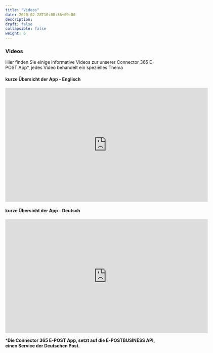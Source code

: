 ```yaml
---
title: "Videos"
date: 2020-02-28T10:08:56+09:00
description: 
draft: false
collapsible: false
weight: 6
---
```

### Videos

Hier finden Sie einige informative Videos zur unserer Connector 365 E-POST App*, jedes Video behandelt ein spezielles Thema

#### kurze Übersicht der App - Englisch
<p style="text-align: center;">
<iframe width="640" height="360" src="https://www.youtube.com/embed/1RVKaTl5BbQ" title="YouTube video player" frameborder="0" allow="accelerometer; autoplay; clipboard-write; encrypted-media; gyroscope; picture-in-picture" allowfullscreen></iframe>
</p>

#### kurze Übersicht der App - Deutsch
<p style="text-align: center;">
<iframe width="640" height="360" src="https://www.youtube.com/embed/P0lfFN8yFkM" title="YouTube video player" frameborder="0" allow="accelerometer; autoplay; clipboard-write; encrypted-media; gyroscope; picture-in-picture" allowfullscreen></iframe>
</p>



***Die Connector 365 E-POST App, setzt auf die E-POSTBUSINESS API, einen Service der Deutschen Post.**